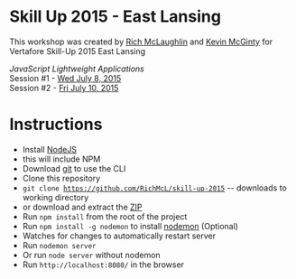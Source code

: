 # Skill Up 2015 - East Lansing

This workshop was created by [Rich McLaughlin](https://github.com/RichMcL) and [Kevin McGinty](https://github.com/atomicframeworks) for Vertafore Skill-Up 2015 East Lansing

*JavaScript Lightweight Applications*<br>
Session #1 - [Wed July 8, 2015](https://skillup2015eastlansing.sched.org/event/4384bb21746114ead5721f964d9968c3#.VZGTwO1VhBc)<br>
Session #2 - [Fri July 10, 2015](https://skillup2015eastlansing.sched.org/event/42df5ba09a61b3821b6db9e78adb868b#.VZGT5u1VhBc)

# Instructions
- Install [NodeJS](https://nodejs.org/) 
 - this will include NPM
- Download [git](http://git-scm.com/downloads) to use the CLI
- Clone this repository
 - <code>git clone https://github.com/RichMcL/skill-up-2015</code> -- downloads to working directory
 - or download and extract the [ZIP](https://github.com/RichMcL/skill-up-2015/archive/master.zip)
- Run <code>npm install</code> from the root of the project
- Run <code>npm install -g nodemon</code> to install [nodemon](http://nodemon.io/) (Optional)
 - Watches for changes to automatically restart server
- Run <code>nodemon server</code>
 - Or run <code>node server</code> without nodemon
- Run <code>http://localhost:8080/</code> in the browser

